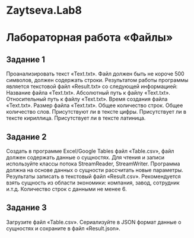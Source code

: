 # Zaytseva.Lab8
# Лабораторная работа «Файлы»

## Задание 1
Проанализировать текст «Text.txt». Файл должен быть не короче 500 символов, должен содержать строки. Результатом работы программы является текстовой файл «Result.txt» со следующей информацией:
 Название файла «Text.txt».
Абсолютный путь к файлу «Text.txt».
Относительный путь к файлу «Text.txt».
Время создания файла «Text.txt».
Размер файла «Text.txt».
Общее количество строк.
Общее количество слов.
Присутствуют ли в тексте цифры.
Присутствует ли в тексте кириллица.
Присутствует ли в тексте латиница.

## Задание 2
Создать в программе Excel/Google Tables файл «Table.csv», файл должен содержать данные о сущностях. Для чтения и записи используйте классы потока StreamReader, StreamWriter. Программа должна на основе данных о сущности рассчитать новые параметры. Результаты записать в текстовый файл «Result.csv». Рекомендуется взять сущность из области экономики: 
компания, 
завод, 
сотрудник 
и.т.д.
Количество строк с данными не менее 6.

## Задание 3
Загрузите файл «Table.csv». Сериализуйте в JSON формат данные о сущностях и сохраните в файл «Result.json».
